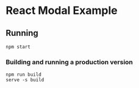 # React Modal Example

## Running

```
npm start
```

### Building and running a production version

```
npm run build
serve -s build
```
